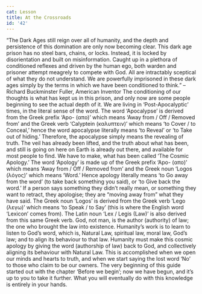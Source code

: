 ```yaml
---
cat: Lesson
title: At the Crossroads
id: '42'
---
```


“The Dark Ages still reign over all of humanity, and the depth and persistence of this
domination are only now becoming clear. This dark age prison has no steel bars, chains, or
locks. Instead, it is locked by disorientation and built on misinformation. Caught up in a
plethora of conditioned reflexes and driven by the human ego, both warden and prisoner
attempt meagrely to compete with God. All are intractably sceptical of what they do not
understand. We are powerfully imprisoned in these dark ages simply by the terms in which we
have been conditioned to think.” – Richard Buckminster Fuller, American Inventor
The conditioning of our thoughts is what has kept us in this prison, and only now are some
people beginning to see the actual depth of it.
We are living in ‘Post-Apocalyptic’ times, in the literal sense of the word. The word
‘Apocalypse’ is derived from the Greek prefix ‘Apo- (απο)’ which means ‘Away from / Off /
Removed from’ and the Greek verb ‘Calyptein (καλυπτειν)’ which means ‘to Cover / to
Conceal,’ hence the word apocalypse literally means ‘to Reveal’ or ‘to Take out of hiding.’
Therefore, the apocalypse simply means the revealing of truth. The veil has already been
lifted, and the truth about what has been, and still is going on here on Earth is already out
there, and available for most people to find.
We have to make, what has been called ‘The Cosmic Apology.’ The word ‘Apology’ is made
up of the Greek prefix ‘Apo- (απο)’ which means ‘Away from / Off / Removed from’ and the
Greek noun ‘Logos (λόγος)’ which means ‘Word.’ Hence apology literally means ‘to Go
away from the word’ (to take back something you said), or ‘to Give back the word.’
If a person says something they didn’t really mean, or something they want to retract, they
apologise; they are “moving away from” what they have said.
The Greek noun ‘Logos’ is derived from the Greek verb ‘Lego (λεγω)’ which means ‘to
Speak / to Say’ (this is where the English word ‘Lexicon’ comes from). The Latin noun ‘Lex /
Legis (Law)’ is also derived from this same Greek verb.
God, not man, is the author (authority) of law; the one who brought the law into existence.
Humanity’s work is to learn to listen to God’s word, which is, Natural Law, spiritual law,
moral law, God’s law; and to align its behaviour to that law.
Humanity must make this cosmic apology by giving the word (authorship of law) back to
God, and collectively aligning its behaviour with Natural Law. This is accomplished when we
open our minds and hearts to truth, and when we start saying the lost word ‘No’ to those who
claim to be our owners.
The very beginning of this guide started out with the chapter ‘Before we begin’; now we have
begun, and it’s up to you to take it further. What you will eventually do with this knowledge is
entirely in your hands.